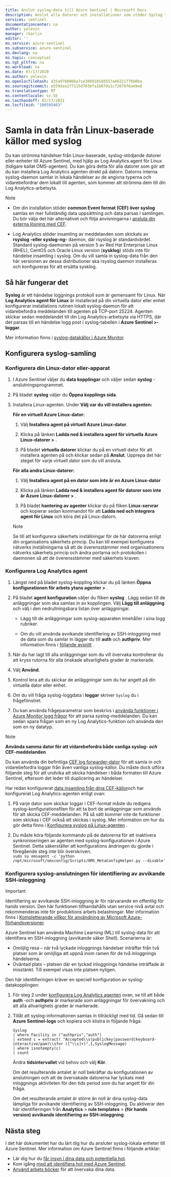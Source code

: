 ```yaml
---
title: Anslut syslog-data till Azure Sentinel | Microsoft Docs
description: Anslut alla datorer och installationer som stöder Syslog till Azure Sentinel genom att använda en agent på en Linux-dator mellan installationen och Azure Sentinel.
services: sentinel
documentationcenter: na
author: yelevin
manager: rkarlin
editor: ''
ms.service: azure-sentinel
ms.subservice: azure-sentinel
ms.devlang: na
ms.topic: conceptual
ms.tgt_pltfrm: na
ms.workload: na
ms.date: 07/17/2020
ms.author: yelevin
ms.openlocfilehash: d35a97b0008a7ce3069185dd557a60221776b0ba
ms.sourcegitcommit: e559daa1f7115d703bfa1b87da1cf267bf6ae9e8
ms.translationtype: MT
ms.contentlocale: sv-SE
ms.lasthandoff: 02/17/2021
ms.locfileid: "100595463"
---
```

# <a name="collect-data-from-linux-based-sources-using-syslog"></a>Samla in data från Linux-baserade källor med syslog

Du kan strömma händelser från Linux-baserade, syslog-stödjande datorer eller-enheter till Azure Sentinel, med hjälp av Log Analytics agent för Linux (tidigare kallat OMS-agenten). Du kan göra detta för alla datorer som gör att du kan installera Log Analytics agenten direkt på datorn. Datorns interna syslog-daemon samlar in lokala händelser av de angivna typerna och vidarebefordrar dem lokalt till agenten, som kommer att strömma dem till din Log Analytics-arbetsyta.

> [!NOTE]
> - Om din installation stöder **common Event format (CEF) över syslog** samlas en mer fullständig data uppsättning och data parsas i samlingen. Du bör välja det här alternativet och följa anvisningarna i [ansluta din externa lösning med CEF](connect-common-event-format.md).
>
> - Log Analytics stöder insamling av meddelanden som skickats av **rsyslog** **-eller syslog-ng-** daemon, där rsyslog är standardvärdet. Standard syslog-daemonen på version 5 av Red Hat Enterprise Linux (RHEL), CentOS och Oracle Linux version (**sysklog**) stöds inte för händelse insamling i syslog. Om du vill samla in syslog-data från den här versionen av dessa distributioner ska rsyslog daemon installeras och konfigureras för att ersätta sysklog.

## <a name="how-it-works"></a>Så här fungerar det

**Syslog** är ett händelse loggnings protokoll som är gemensamt för Linux. När **Log Analytics agent för Linux** är installerad på din virtuella dator eller enhet konfigurerar installations rutinen lokalt syslog-daemon för att vidarebefordra meddelanden till agenten på TCP-port 25224. Agenten skickar sedan meddelandet till din Log Analytics-arbetsyta via HTTPS, där det parsas till en händelse logg post i syslog-tabellen i **Azure Sentinel >-loggar**.

Mer information finns i [syslog-datakällor i Azure Monitor](../azure-monitor/agents/data-sources-syslog.md).

## <a name="configure-syslog-collection"></a>Konfigurera syslog-samling

### <a name="configure-your-linux-machine-or-appliance"></a>Konfigurera din Linux-dator eller-apparat

1. I Azure Sentinel väljer du **data kopplingar** och väljer sedan **syslog** -anslutningsprogrammet.

1. På bladet **syslog** väljer du **Öppna kopplings sida**.

1. Installera Linux-agenten. Under **Välj var du vill installera agenten:**
    
    **För en virtuell Azure Linux-dator:**
      
    1. Välj **Installera agent på virtuell Azure Linux-dator**.
    
    1. Klicka på länken **Ladda ned & installera agent för virtuella Azure Linux-datorer >** . 
    
    1. På bladet **virtuella datorer** klickar du på en virtuell dator för att installera agenten på och klickar sedan på **Anslut**. Upprepa det här steget för varje virtuell dator som du vill ansluta.
    
    **För alla andra Linux-datorer:**

    1. Välj **Installera agent på en dator som inte är en Azure Linux-dator**

    1. Klicka på länken **Ladda ned & installera agent för datorer som inte är Azure Linux-datorer >** . 

    1. På bladet **hantering av agenter** klickar du på fliken **Linux-servrar** och kopierar sedan kommandot för att **Ladda ned och integrera agent för Linux** och köra det på Linux-datorn. 
    
   > [!NOTE]
   > Se till att konfigurera säkerhets inställningar för de här datorerna enligt din organisations säkerhets princip. Du kan till exempel konfigurera nätverks inställningarna så att de överensstämmer med organisationens nätverks säkerhets princip och ändra portarna och protokollen i daemonen så att de överensstämmer med säkerhets kraven.

### <a name="configure-the-log-analytics-agent"></a>Konfigurera Log Analytics agent

1. Längst ned på bladet syslog-koppling klickar du på länken **Öppna konfigurationen för arbets ytans agenter >** .

1. På bladet **agent konfiguration** väljer du fliken **syslog** . Lägg sedan till de anläggningar som ska samlas in av kopplingen. Välj **Lägg till anläggning** och välj i den nedrullningsbara listan över anläggningar.
    
    - Lägg till de anläggningar som syslog-apparaten innehåller i sina logg rubriker. 
    
    - Om du vill använda avvikande identifiering av SSH-inloggning med de data som du samlar in lägger du till **auth** och **authpriv**. Mer information finns i [följande avsnitt](#configure-the-syslog-connector-for-anomalous-ssh-login-detection) .

1. När du har lagt till alla anläggningar som du vill övervaka kontrollerar du att kryss rutorna för alla önskade allvarlighets grader är markerade.

1. Välj **Använd**. 

1. Kontrol lera att du skickar de anläggningar som du har angett på din virtuella dator eller enhet.

1. Om du vill fråga syslog-loggdata i **loggar** skriver `Syslog` du i frågefönstret.

1. Du kan använda frågeparametrar som beskrivs i [använda funktioner i Azure Monitor logg frågor](../azure-monitor/logs/functions.md) för att parsa syslog-meddelanden. Du kan sedan spara frågan som en ny Log Analytics-funktion och använda den som en ny datatyp.

> [!NOTE]
> **Använda samma dator för att vidarebefordra både vanliga syslog- *och* CEF-meddelanden**
>
> Du kan använda din befintliga [CEF log forwarder-dator](connect-cef-agent.md) för att samla in och vidarebefordra loggar från även vanliga syslog-källor. Du måste dock utföra följande steg för att undvika att skicka händelser i båda formaten till Azure Sentinel, eftersom det leder till duplicering av händelser.
>
>    Har redan konfigurerat [data insamling från dina CEF-källor](connect-common-event-format.md)och har konfigurerat Log Analytics-agenten enligt ovan:
>
> 1. På varje dator som skickar loggar i CEF-format måste du redigera syslog-konfigurationsfilen för att ta bort de anläggningar som används för att skicka CEF-meddelanden. På så sätt kommer inte de funktioner som skickas i CEF också att skickas i syslog. Mer information om hur du gör detta finns i [Konfigurera syslog på Linux-agenten](../azure-monitor/agents/data-sources-syslog.md#configure-syslog-on-linux-agent) .
>
> 1. Du måste köra följande kommando på de datorerna för att inaktivera synkroniseringen av agenten med syslog-konfigurationen i Azure Sentinel. Detta säkerställer att konfigurations ändringen du gjorde i föregående steg inte blir överskriven.<br>
> `sudo su omsagent -c 'python /opt/microsoft/omsconfig/Scripts/OMS_MetaConfigHelper.py --disable'`

### <a name="configure-the-syslog-connector-for-anomalous-ssh-login-detection"></a>Konfigurera syslog-anslutningen för identifiering av avvikande SSH-inloggning

> [!IMPORTANT]
> Identifiering av avvikande SSH-inloggning är för närvarande en offentlig för hands version.
> Den här funktionen tillhandahålls utan service nivå avtal och rekommenderas inte för produktions arbets belastningar.
> Mer information finns i [Kompletterande villkor för användning av Microsoft Azure-förhandsversioner](https://azure.microsoft.com/support/legal/preview-supplemental-terms/).

Azure Sentinel kan använda Machine Learning (ML) till syslog-data för att identifiera en SSH-inloggning (avvikande säker Shell). Scenarierna är:

- Omöjlig resa – när två lyckade inloggnings händelser inträffar från två platser som är omöjliga att uppnå inom ramen för de två inloggnings händelserna.
- Oväntad plats – platsen där en lyckad inloggnings händelse inträffade är misstänkt. Till exempel visas inte platsen nyligen.
 
Den här identifieringen kräver en speciell konfiguration av syslog-datakopplingen: 

1. För steg 2 under [konfigurera Log Analytics agenten](#configure-the-log-analytics-agent) ovan, se till att både **auth** -och **authpriv** är markerade som anläggningar för övervakning och att alla allvarlighets grader är markerade. 

2. Tillåt att syslog-informationen samlas in tillräckligt med tid. Gå sedan till **Azure Sentinel-logs** och kopiera och klistra in följande fråga:
    
    ```kusto
    Syslog
    | where Facility in ("authpriv","auth")
    | extend c = extract( "Accepted\\s(publickey|password|keyboard-interactive/pam)\\sfor ([^\\s]+)",1,SyslogMessage)
    | where isnotempty(c)
    | count 
    ```
    
    Ändra **tidsintervallet** vid behov och välj **Kör**.
    
    Om det resulterande antalet är noll bekräftar du konfigurationen av anslutningen och att de övervakade datorerna har lyckats med inloggnings aktiviteten för den tids period som du har angett för din fråga.
    
    Om det resulterande antalet är större än noll är dina syslog-data lämpliga för avvikande identifiering av SSH-inloggning. Du aktiverar den här identifieringen från **Analytics**  >   **rule templates**  >  **(för hands version) avvikande identifiering av SSH-inloggning**.

## <a name="next-steps"></a>Nästa steg
I det här dokumentet har du lärt dig hur du ansluter syslog-lokala enheter till Azure Sentinel. Mer information om Azure Sentinel finns i följande artiklar:
- Lär dig hur du [får insyn i dina data och potentiella hot](quickstart-get-visibility.md).
- Kom igång [med att identifiera hot med Azure Sentinel](tutorial-detect-threats-built-in.md).
- [Använd arbets böcker](tutorial-monitor-your-data.md) för att övervaka dina data.

